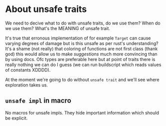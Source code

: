 # About unsafe traits

We need to decive what to do with unsafe traits, do we use them? When do we use them? What's the MEANING of unsafe trait.

It's true that erronous implementation of for example `Target` can cause varying degrees of damage but is this unsafe as per rust's understanding? It's a shame (not really) that coloring of functions are not first class (thank god) this would allow us to make *suggestions* much more convincing than by using docs. Ofc types are preferable here but at point of traits there is really nothing we can do I guess (we can run buildscript which reads values of constants XDDDD).

At the moment we're going to do without `unsafe trait` and we'll see where exploration takes us.

## `unsafe impl` in macro

No macros for unsafe impls. They hide important information which should be explicit.
